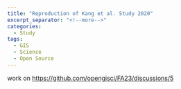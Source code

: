 ```yaml
---
title: "Reproduction of Kang et al. Study 2020"
excerpt_separator: "<!--more-->"
categories:
  - Study
tags:
  - GIS
  - Science
  - Open Source
---
```



work on https://github.com/opengisci/FA23/discussions/5
